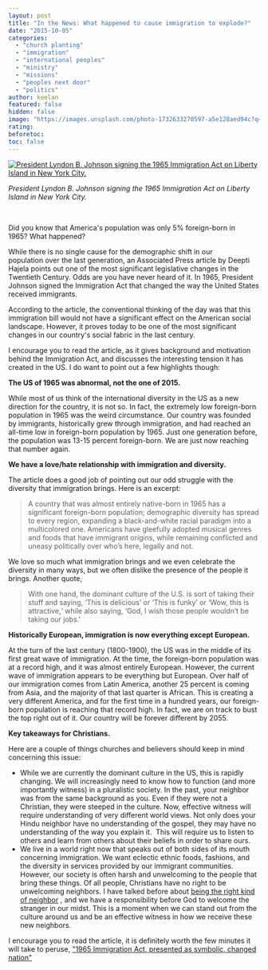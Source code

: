 ```yaml
---
layout: post
title: "In the News: What happened to cause immigration to explode?"
date: "2015-10-05"
categories: 
  - "church planting"
  - "immigration"
  - "international peoples"
  - "ministry"
  - "missions"
  - "peoples next door"
  - "politics"
author: keelan
featured: false
hidden: false
image: "https://images.unsplash.com/photo-1732633270597-a5e128aed94c?q=80&w=2070&auto=format&fit=crop&ixlib=rb-4.1.0&ixid=M3wxMjA3fDB8MHxwaG90by1wYWdlfHx8fGVufDB8fHx8fA%3D%3D"
rating:
beforetoc:
toc: false
---
```


[![President Lyndon B. Johnson signing the 1965 Immigration Act on Liberty Island in New York City.](images/3cbe6-immigration-act-50th-things-to-know.jpg)](https://keelancook.files.wordpress.com/2020/08/3cbe6-immigration-act-50th-things-to-know.jpg)

_President Lyndon B. Johnson signing the 1965 Immigration Act on Liberty Island in New York City._

 

Did you know that America's population was only 5% foreign-born in 1965? What happened?

While there is no single cause for the demographic shift in our population over the last generation, an Associated Press article by Deepti Hajela points out one of the most significant legislative changes in the Twentieth Century. Odds are you have never heard of it. In 1965, President Johnson signed the Immigration Act that changed the way the United States received immigrants.

According to the article, the conventional thinking of the day was that this immigration bill would not have a significant effect on the American social landscape. However, it proves today to be one of the most significant changes in our country's social fabric in the last century.

I encourage you to read the article, as it gives background and motivation behind the Immigration Act, and discusses the interesting tension it has created in the US. I do want to point out a few highlights though:

**The US of 1965 was abnormal, not the one of 2015.**

While most of us think of the international diversity in the US as a new direction for the country, it is not so. In fact, the extremely low foreign-born population in 1965 was the weird circumstance. Our country was founded by immigrants, historically grew through immigration, and had reached an all-time low in foreign-born population by 1965. Just one generation before, the population was 13-15 percent foreign-born. We are just now reaching that number again.

**We have a love/hate relationship with immigration and diversity.** 

The article does a good job of pointing out our odd struggle with the diversity that immigration brings. Here is an excerpt:

> A country that was almost entirely native-born in 1965 has a significant foreign-born population; demographic diversity has spread to every region, expanding a black-and-white racial paradigm into a multicolored one. Americans have gleefully adopted musical genres and foods that have immigrant origins, while remaining conflicted and uneasy politically over who’s here, legally and not.

We love so much what immigration brings and we even celebrate the diversity in many ways, but we often dislike the presence of the people it brings. Another quote,

> With one hand, the dominant culture of the U.S. is sort of taking their stuff and saying, ‘This is delicious’ or ‘This is funky’ or ‘Wow, this is attractive,‘ while also saying, ‘God, I wish those people wouldn’t be taking our jobs.'

**Historically European, immigration is now everything except European.** 

At the turn of the last century (1800-1900), the US was in the middle of its first great wave of immigration. At the time, the foreign-born population was at a record high, and it was almost entirely European. However, the current wave of immigration appears to be everything but European. Over half of our immigration comes from Latin America, another 25 percent is coming from Asia, and the majority of that last quarter is African. This is creating a very different America, and for the first time in a hundred years, our foreign-born population is reaching that record high. In fact, we are on track to bust the top right out of it. Our country will be forever different by 2055.

**Key takeaways for Christians.**

Here are a couple of things churches and believers should keep in mind concerning this issue:

- While we are currently the dominant culture in the US, this is rapidly changing. We will increasingly need to know how to function (and more importantly witness) in a pluralistic society. In the past, your neighbor was from the same background as you. Even if they were not a Christian, they were steeped in the culture. Now, effective witness will require understanding of very different world views. Not only does your Hindu neighbor have no understanding of the gospel, they may have no understanding of the way you explain it.  This will require us to listen to others and learn from others about their beliefs in order to share ours.
- We live in a world right now that speaks out of both sides of its mouth concerning immigration. We want eclectic ethnic foods, fashions, and the diversity in services provided by our immigrant communities. However, our society is often harsh and unwelcoming to the people that bring these things. Of all people, Christians have no right to be unwelcoming neighbors. I have talked before about [being the right kind of neighbor](http://www.thecgcs.org/?p=6426) , and we have a responsibility before God to welcome the stranger in our midst. This is a moment when we can stand out from the culture around us and be an effective witness in how we receive these new neighbors.

I encourage you to read the article, it is definitely worth the few minutes it will take to peruse, ["1965 Immigration Act, presented as symbolic, changed nation"](http://www.elkharttruth.com/news/national/2015/10/03/1965-Immigration-Act-presented-as-symbolic-changed-nation.html)

